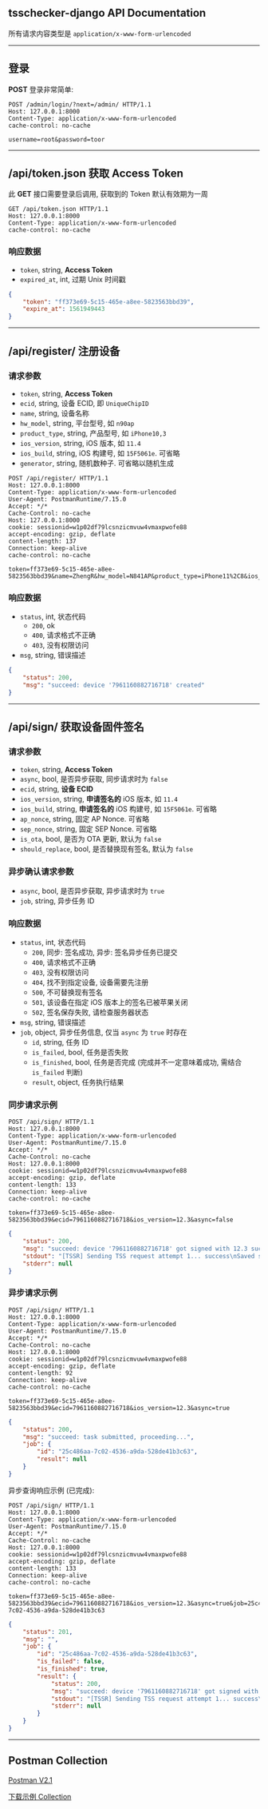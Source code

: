 ## tsschecker-django API Documentation

所有请求内容类型是 `application/x-www-form-urlencoded`

----

## 登录

**POST** 登录非常简单:

```text
POST /admin/login/?next=/admin/ HTTP/1.1
Host: 127.0.0.1:8000
Content-Type: application/x-www-form-urlencoded
cache-control: no-cache

username=root&password=toor
```

----

## /api/token.json 获取 Access Token

此 **GET** 接口需要登录后调用, 获取到的 Token 默认有效期为一周

```text
GET /api/token.json HTTP/1.1
Host: 127.0.0.1:8000
Content-Type: application/x-www-form-urlencoded
cache-control: no-cache
```

### 响应数据

* `token`, string, **Access Token**
* `expired_at`, int, 过期 Unix 时间戳

```json
{
    "token": "ff373e69-5c15-465e-a8ee-5823563bbd39",
    "expire_at": 1561949443
}
```

----

## /api/register/ 注册设备

### 请求参数

* `token`, string, **Access Token**
* `ecid`, string, 设备 ECID, 即 `UniqueChipID`
* `name`, string, 设备名称
* `hw_model`, string, 平台型号, 如 `n90ap`
* `product_type`, string, 产品型号, 如 `iPhone10,3`
* `ios_version`, string, iOS 版本, 如 `11.4`
* `ios_build`, string, iOS 构建号, 如 `15F5061e`. 可省略
* `generator`, string, 随机数种子. 可省略以随机生成

```text
POST /api/register/ HTTP/1.1
Host: 127.0.0.1:8000
Content-Type: application/x-www-form-urlencoded
User-Agent: PostmanRuntime/7.15.0
Accept: */*
Cache-Control: no-cache
Host: 127.0.0.1:8000
cookie: sessionid=w1p02df79lcsnzicmvuw4vmaxpwofe88
accept-encoding: gzip, deflate
content-length: 137
Connection: keep-alive
cache-control: no-cache

token=ff373e69-5c15-465e-a8ee-5823563bbd39&name=ZhengR&hw_model=N841AP&product_type=iPhone11%2C8&ios_version=12.3.1&ecid=7961160882716718
```

### 响应数据

* `status`, int, 状态代码
    - `200`, ok
    - `400`, 请求格式不正确
    - `403`, 没有权限访问
* `msg`, string, 错误描述

```json
{
    "status": 200,
    "msg": "succeed: device '7961160882716718' created"
}
```

----

## /api/sign/ 获取设备固件签名

### 请求参数

* `token`, string, **Access Token**
* `async`, bool, 是否异步获取, 同步请求时为 `false`
* `ecid`, string, **设备 ECID**
* `ios_version`, string, **申请签名的** iOS 版本, 如 `11.4`
* `ios_build`, string, **申请签名的** iOS 构建号, 如 `15F5061e`. 可省略
* `ap_nonce`, string, 固定 AP Nonce. 可省略
* `sep_nonce`, string, 固定 SEP Nonce. 可省略
* `is_ota`, bool, 是否为 OTA 更新, 默认为 `false`
* `should_replace`, bool, 是否替换现有签名, 默认为 `false`

### 异步确认请求参数

* `async`, bool, 是否异步获取, 异步请求时为 `true`
* `job`, string, 异步任务 ID

### 响应数据

* `status`, int, 状态代码
    - `200`, 同步: 签名成功, 异步: 签名异步任务已提交
    - `400`, 请求格式不正确
    - `403`, 没有权限访问
    - `404`, 找不到指定设备, 设备需要先注册
    - `500`, 不可替换现有签名
    - `501`, 该设备在指定 iOS 版本上的签名已被苹果关闭
    - `502`, 签名保存失败, 请检查服务器状态
* `msg`, string, 错误描述
* `job`, object, 异步任务信息, 仅当 `async` 为 `true` 时存在
    - `id`, string, 任务 ID
    - `is_failed`, bool, 任务是否失败
    - `is_finished`, bool, 任务是否完成 (完成并不一定意味着成功, 需结合 `is_failed` 判断)
    - `result`, object, 任务执行结果

### 同步请求示例

```text
POST /api/sign/ HTTP/1.1
Host: 127.0.0.1:8000
Content-Type: application/x-www-form-urlencoded
User-Agent: PostmanRuntime/7.15.0
Accept: */*
Cache-Control: no-cache
Host: 127.0.0.1:8000
cookie: sessionid=w1p02df79lcsnzicmvuw4vmaxpwofe88
accept-encoding: gzip, deflate
content-length: 133
Connection: keep-alive
cache-control: no-cache

token=ff373e69-5c15-465e-a8ee-5823563bbd39&ecid=7961160882716718&ios_version=12.3&async=false
```

```json
{
    "status": 200,
    "msg": "succeed: device '7961160882716718' got signed with 12.3 successfully",
    "stdout": "[TSSR] Sending TSS request attempt 1... success\nSaved shsh blobs!\niOS 12.3 16F156 IS signed!\n\niOS 12.3 for device iPhone11,8 IS being signed!\n",
    "stderr": null
}
```

### 异步请求示例

```text
POST /api/sign/ HTTP/1.1
Host: 127.0.0.1:8000
Content-Type: application/x-www-form-urlencoded
User-Agent: PostmanRuntime/7.15.0
Accept: */*
Cache-Control: no-cache
Host: 127.0.0.1:8000
cookie: sessionid=w1p02df79lcsnzicmvuw4vmaxpwofe88
accept-encoding: gzip, deflate
content-length: 92
Connection: keep-alive
cache-control: no-cache

token=ff373e69-5c15-465e-a8ee-5823563bbd39&ecid=7961160882716718&ios_version=12.3&async=true
```

```json
{
    "status": 200,
    "msg": "succeed: task submitted, proceeding...",
    "job": {
        "id": "25c486aa-7c02-4536-a9da-528de41b3c63",
        "result": null
    }
}
```

异步查询响应示例 (已完成):

```text
POST /api/sign/ HTTP/1.1
Host: 127.0.0.1:8000
Content-Type: application/x-www-form-urlencoded
User-Agent: PostmanRuntime/7.15.0
Accept: */*
Cache-Control: no-cache
Host: 127.0.0.1:8000
cookie: sessionid=w1p02df79lcsnzicmvuw4vmaxpwofe88
accept-encoding: gzip, deflate
content-length: 133
Connection: keep-alive
cache-control: no-cache

token=ff373e69-5c15-465e-a8ee-5823563bbd39&ecid=7961160882716718&ios_version=12.3&async=true&job=25c486aa-7c02-4536-a9da-528de41b3c63
```

```json
{
    "status": 201,
    "msg": "",
    "job": {
        "id": "25c486aa-7c02-4536-a9da-528de41b3c63",
        "is_failed": false,
        "is_finished": true,
        "result": {
            "status": 200,
            "msg": "succeed: device '7961160882716718' got signed with 12.3 successfully",
            "stdout": "[TSSR] Sending TSS request attempt 1... success\nSaved shsh blobs!\niOS 12.3 16F156 IS signed!\n\niOS 12.3 for device iPhone11,8 IS being signed!\n",
            "stderr": null
        }
    }
}
```

----

## Postman Collection

[Postman V2.1](https://www.getpostman.com/)

[下载示例 Collection][1]

[1]: /docs/resources/TssService.postman_collection.json "Download Collection"
